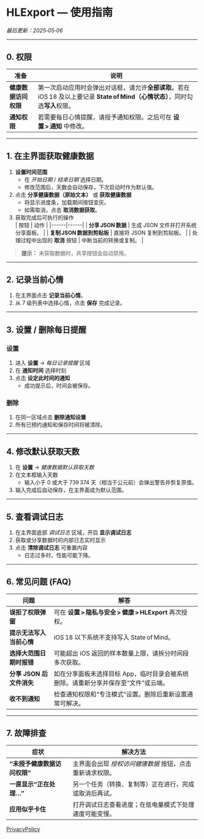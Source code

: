 # HLExport — 使用指南  
*最后更新：2025‑05‑06*

---

## 0. 权限
| 准备 | 说明 |
|------|------|
| **健康数据访问权限** | 第一次启动应用时会弹出对话框，请允许**全部读取**。若在 iOS 18 及以上要记录 **State of Mind（心情状态）**，同时勾选**写入**权限。 |
| **通知权限** | 若需要每日心情提醒，请授予通知权限。之后可在 **设置 > 通知** 中修改。 |

---

## 1. 在主界面获取健康数据
1. **设置时间范围**  
   - 在 *开始日期* / *结束日期* 选择日期。  
   - 修改范围后，天数会自动保存，下次启动时作为默认值。  
2. 点击 **分享健康数据（原始文本）** 或 **获取健康数据**  
   - 将显示进度条，加载期间按钮变灰。  
   - 如需取消，点击 **取消数据获取**。  
3. 获取完成后可执行的操作  
| 按钮 | 动作 |
|------|------|
| **分享 JSON 数据** | 生成 JSON 文件并打开系统分享面板。 |
| **复制 JSON 数据到剪贴板** | 直接将 JSON 复制到剪贴板。 |
| 处理过程中出现的 **取消** 按钮 | 中断当前的转换或复制。 |

> **提示：** 未获取数据时，共享按钮会自动禁用。

---

## 2. 记录当前心情
1. 在主界面点击 **记录当前心情**。  
2. 从 7 级列表中选择心情，点击 **保存** 完成记录。  

---

## 3. 设置 / 删除每日提醒
### 设置
1. 进入 **设置** → *每日记录提醒* 区域  
2. 在 **通知时间** 选择时刻  
3. 点击 **设定此时间的通知**  
   - 成功提示后，时间会被保存。

### 删除
1. 在同一区域点击 **删除通知设置**  
2. 所有已预约通知和保存时间将被清除。

---

## 4. 修改默认获取天数
1. 在 **设置** → *健康数据默认获取天数*  
2. 在文本框输入天数  
   - 输入小于 0 或大于 739 374 天（相当于公元前）会弹出警告并恢复原值。  
3. 输入完成后自动保存，在主界面成为默认范围。

---

## 5. 查看调试日志
1. 在主界面底部 *调试日志* 区域，开启 **显示调试日志**  
2. 获取或分享数据时的内部日志实时显示  
3. 点击 **清除调试日志** 可重置内容  
   - 日志过多时，性能可能下降。

---

## 6. 常见问题 (FAQ)

| 问题 | 解答 |
|------|------|
| **误拒了权限弹窗** | 可在 **设置 > 隐私与安全 > 健康 > HLExport** 再次授权。 |
| **提示无法写入当前心情** | iOS 18 以下系统不支持写入 State of Mind。 |
| **选择大范围日期时报错** | 可能超出 iOS 返回的样本数量上限，请拆分时间段多次获取。 |
| **分享 JSON 后文件消失** | 如在分享面板未选择目标 App，临时目录会被系统删除。请重新分享并保存至“文件”或云端。 |
| **收不到通知** | 检查通知权限和“专注模式”设置。删除后重新设置通常可解决。 |

---

## 7. 故障排查

| 症状 | 解决方法 |
|------|----------|
| **“未授予健康数据访问权限”** | 主界面会出现 *授权访问健康数据* 按钮，点击重新请求权限。 |
| **一直显示“正在处理…”** | 另一个任务（转换、复制等）正在进行，完成或取消后再试。 |
| **应用似乎卡住** | 打开调试日志查看进度；在低电量模式下处理速度可能变慢。 |

[PrivacyPolicy](PrivacyPolicy_CHN)